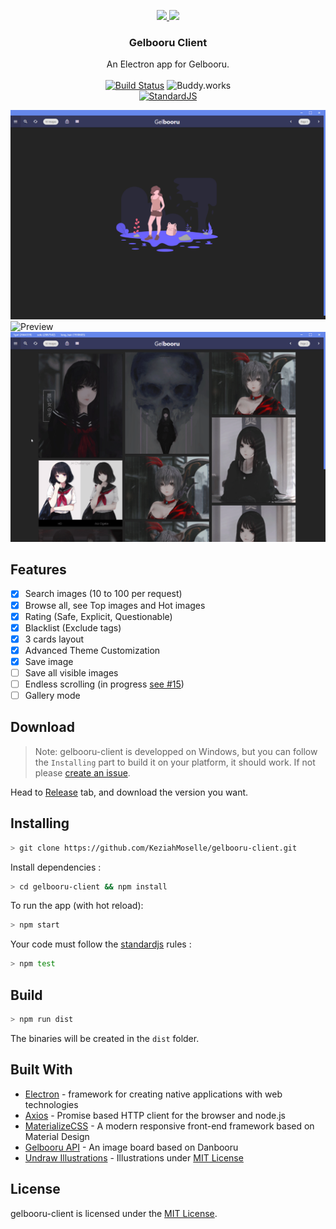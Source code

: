 <p align="center">
  <a href="build/icon-black.png">
    <img src="https://i.imgur.com/OmhYzTa.png" height="150">
    <img src="https://i.imgur.com/r4Q1hjF.png" height="150">
  </a>

  <h3 align="center">Gelbooru Client</h3>

  <p align="center">
    An Electron app for Gelbooru.
    <br>
    <br>
    <a href='https://semaphoreci.com/keziahmoselle/gelbooru-client'> <img src='https://semaphoreci.com/api/v1/keziahmoselle/gelbooru-client/branches/master/badge.svg' alt='Build Status'></a>
  <img src='https://app.buddy.works/keziahmoselle/gelbooru-client/pipelines/pipeline/151928/badge.svg?token=72fa9825e76df34e8e403d0373782e21385d02da8291fd2795023bc02bc74059' alt='Buddy.works'>
    <br>
    <a href='https://github.com/standard/standard'> <img src='https://cdn.rawgit.com/standard/standard/master/badge.svg' alt='StandardJS'></a>
</p>

![Preview](src/assets/preview.png)
![Preview](src/assets/preview2.gif)
![Preview](src/assets/preview3.gif)

## Features

* [x] Search images (10 to 100 per request)
* [x] Browse all, see Top images and Hot images
* [x] Rating (Safe, Explicit, Questionable)
* [x] Blacklist (Exclude tags)
* [x] 3 cards layout
* [x] Advanced Theme Customization
* [x] Save image
* [ ] Save all visible images
* [ ] Endless scrolling (in progress [see #15](https://github.com/KeziahMoselle/gelbooru-client/pull/15))
* [ ] Gallery mode

## Download
> Note: gelbooru-client is developped on Windows, but you can follow the `Installing` part to build it on your platform, it should work. If not please [create an issue](https://github.com/KeziahMoselle/gelbooru-client/issues/new).

Head to [Release](https://github.com/KeziahMoselle/gelbooru-client/releases) tab, and download the version you want.

## Installing

```sh
> git clone https://github.com/KeziahMoselle/gelbooru-client.git
```
Install dependencies :
```sh
> cd gelbooru-client && npm install
```
To run the app (with hot reload):
```sh
> npm start
```

Your code must follow the [standardjs](https://standardjs.com/) rules :
```sh
> npm test
```

## Build

```sh
> npm run dist
```
The binaries will be created in the `dist` folder.

## Built With

* [Electron](https://electronjs.org/) - framework for creating native applications with web technologies
* [Axios](https://github.com/axios/axios) - Promise based HTTP client for the browser and node.js
* [MaterializeCSS](http://next.materializecss.com/) - A modern responsive front-end framework based on Material Design
* [Gelbooru API](https://gelbooru.com/index.php?page=help&topic=dapi) - An image board based on Danbooru
* [Undraw Illustrations](https://undraw.co/illustrations) - Illustrations under [MIT License](https://undraw.co/license)


## License

gelbooru-client is licensed under the [MIT License](LICENSE).
